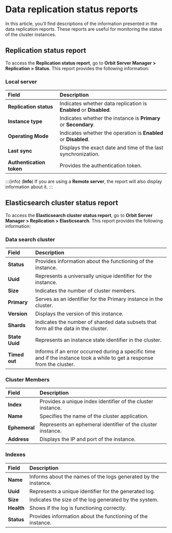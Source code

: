 # Data replication status reports

In this article, you’ll find descriptions of the information presented in the data replication reports. These reports are useful for monitoring the status of the cluster instances.

## **Replication status report**

To access the **Replication status report**, go to **Orbit Server Manager \> Replication \> Status**. This report provides the following information:

### **Local server**

| Field | Description |
| :---- | :---- |
| **Replication status** | Indicates whether data replication is **Enabled** or **Disabled**. |
| **Instance type** | Indicates whether the instance is **Primary** or **Secondary**. |
| **Operating Mode** | Indicates whether the operation is **Enabled** or **Disabled**. |
| **Last sync** | Displays the exact date and time of the last synchronization. |
| **Authentication token** | Provides the authentication token. |
:::(info) (**Info**)
If you are using a **Remote server**, the report will also display information about it.
:::

## **Elasticsearch cluster status report**

To access the **Elasticsearch cluster status report**, go to  **Orbit Server Manager \> Replication \> Elasticsearch**. This report provides the following information:

### **Data search cluster**

| Field | Description |
| :---- | :---- |
| **Status** | Provides information about the functioning of the instance. |
| **Uuid** | Represents a universally unique identifier for the instance. |
| **Size** | Indicates the number of cluster members. |
| **Primary** | Serves as an identifier for the Primary instance in the cluster. |
| **Version** | Displays the version of this instance. |
| **Shards** | Indicates the number of sharded data subsets that form all the data in the cluster. |
| **State Uuid** | Represents an instance state identifier in the cluster. |
| **Timed out** | Informs if an error occurred during a specific time and if the instance took a while to get a response from the cluster. |

### **Cluster Members**

| Field | Description |
| :---- | :---- |
| **Index** | Provides a unique index identifier of the cluster instance. |
| **Name** | Specifies the name of the cluster application. |
| **Ephemeral** | Represents an ephemeral identifier of the cluster instance. |
| **Address** | Displays the IP and port of the instance. |

### **Indexes**

| Field | Description |
| :---- | :---- |
| **Name** | Informs about the names of the logs generated by the instance. |
| **Uuid** | Represents a unique identifier for the generated log. |
| **Size** | Indicates the size of the log generated by the system. |
| **Health** | Shows if the log is functioning correctly. |
| **Status** | Provides information about the functioning of the instance. |

